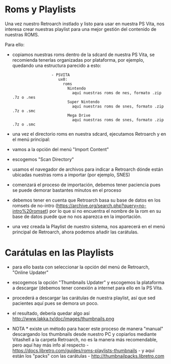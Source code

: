 # Roms y Playlists

Una vez nuestro Retroarch instlado y listo para usar en nuestra PS Vita, nos interesa crear nuestras playlist para una mejor gestión del contenido de nuestras ROMS.

Para ello:

- copiamos nuestras roms dentro de la sdcard de nuestra PS Vita, se recomienda tenerlas organizadas por plataforma, 
por ejemplo, quedando una estructura parecido a esto:
                       
                       - PSVITA
                          ux0:
                            roms 
                              Nintendo
                                aquí nuestras roms de nes, formato .zip .7z o .nes
                              Super Nintendo
                                aquí nuestras roms de snes, formato .zip .7z o .smc
                              Mega Drive
                                aquí nuestras roms de snes, formato .zip .7z o .smc

- una vez el directorio roms en nuestra sdcard, ejecutamos Retroarch y en el menú principal:

 - vamos a la opción del menú "Import Content"
 - escogemos "Scan Directory"
 - usamos el navegador de archivos para indicar a Retroarch dónde están ubicadas nuestras roms a importar (por ejemplo, SNES)
 - comenzará el proceso de importación, debemos tener paciencia pues se puede demorar bastantes minutos en el proceso
 - debemos tener en cuenta que Retroarch basa su base de datos en los romsets de no-intro (https://archive.org/search.php?query=no-intro%20romset)
 por lo que si no encuentra el nombre de la rom en su base de datos puede que no nos aparezca en la importación.
 
 - una vez creada la Playlist de nuestro sistema, nos aparecerá en el menú principal de Retroarch, ahora podemos añadir las carátulas.
 
 # Carátulas en las Playlists
 
 - para ello basta con seleccionar la opción del menú de Retroarch, "Online Updater"
 
 - escogemos la opción "Thumbnails Updater" y escogemos la plataforma a descargar (debemos tener conexión a internet para ello en la PS Vita.
 
 - procederá a descargar las carátulas de nuestra playlist, así que sed pacientes aquí pues se demora un poco.
 
 - el resultado, debería quedar algo así http://www.lakka.tv/doc/images/thumbnails.png
 
 * NOTA *
existe un método para hacer este proceso de manera "manual" descargando los thumbnails desde nuestro PC y copiarlos mediante Vitashell a la carpeta Retroarch, no es la manera más recomendable, pero aquí hay más info al respecto - https://docs.libretro.com/guides/roms-playlists-thumbnails - y aquí están los "packs" con las carátulas - http://thumbnailpacks.libretro.com
